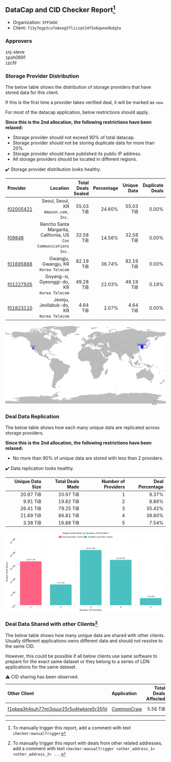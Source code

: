 ## DataCap and CID Checker Report[^1]
 - Organization: `IPFSKDC`
 - Client: `f13y7egp3cu7o6eog5fliizqt24f5o6qwnedbdq5a`
### Approvers
`1`nj-steve<br/>`1`psh0691<br/>`1`zcfil

### Storage Provider Distribution
The below table shows the distribution of storage providers that have stored data for this client.

If this is the first time a provider takes verified deal, it will be marked as `new`.

For most of the datacap application, below restrictions should apply.

**Since this is the 2nd allocation, the following restrictions have been relaxed:**
 - Storage provider should not exceed 90% of total datacap.
 - Storage provider should not be storing duplicate data for more than 20%.
 - Storage provider should have published its public IP address.
 - All storage providers should be located in different regions.

✔️ Storage provider distribution looks healthy.

| Provider                                              |                                                             Location | Total Deals Sealed | Percentage | Unique Data | Duplicate Deals |
| :---------------------------------------------------- | -------------------------------------------------------------------: | -----------------: | ---------: | ----------: | --------------: |
| [f02005421](https://filfox.info/en/address/f02005421) |                              Seoul, Seoul, KR<br/>`Amazon.com, Inc.` |          55.03 TiB |     24.60% |   55.03 TiB |           0.00% |
| [f09848](https://filfox.info/en/address/f09848)       | Rancho Santa Margarita, California, US<br/>`Cox Communications Inc.` |          32.58 TiB |     14.56% |   32.58 TiB |           0.00% |
| [f01695888](https://filfox.info/en/address/f01695888) |                             Gwangju, Gwangju, KR<br/>`Korea Telecom` |          82.19 TiB |     36.74% |   82.19 TiB |           0.00% |
| [f01227505](https://filfox.info/en/address/f01227505) |                       Goyang-si, Gyeonggi-do, KR<br/>`Korea Telecom` |          49.28 TiB |     22.03% |   49.19 TiB |           0.19% |
| [f01823110](https://filfox.info/en/address/f01823110) |                         Jeonju, Jeollabuk-do, KR<br/>`Korea Telecom` |           4.64 TiB |      2.07% |    4.64 TiB |           0.00% |

<img src="https://raw.githubusercontent.com/data-preservation-programs/filplus-checker-assets/main/filecoin-project/filecoin-plus-large-datasets/issues/2060/1694996533953.png"/>

### Deal Data Replication
The below table shows how each many unique data are replicated across storage providers.


**Since this is the 2nd allocation, the following restrictions have been relaxed:**
- No more than 90% of unique data are stored with less than 2 providers.

✔️ Data replication looks healthy.

| Unique Data Size | Total Deals Made | Number of Providers | Deal Percentage |
| ---------------: | ---------------: | ------------------: | --------------: |
|        20.97 TiB |        20.97 TiB |                   1 |           9.37% |
|         9.91 TiB |        19.82 TiB |                   2 |           8.86% |
|        26.41 TiB |        79.25 TiB |                   3 |          35.42% |
|        21.69 TiB |        86.81 TiB |                   4 |          38.80% |
|         3.38 TiB |        16.88 TiB |                   5 |           7.54% |

<img src="https://raw.githubusercontent.com/data-preservation-programs/filplus-checker-assets/main/filecoin-project/filecoin-plus-large-datasets/issues/2060/1694996534604.png"/>

### Deal Data Shared with other Clients[^3]
The below table shows how many unique data are shared with other clients.
Usually different applications owns different data and should not resolve to the same CID.

However, this could be possible if all below clients use same software to prepare for the exact same dataset or they belong to a series of LDN applications for the same dataset.

⚠️ CID sharing has been observed.

| Other Client                                                                                                          | Application                                                                                | Total Deals Affected | Unique CIDs | Approvers                       |
| :-------------------------------------------------------------------------------------------------------------------- | :----------------------------------------------------------------------------------------- | -------------------: | ----------: | :------------------------------ |
| [f1pkpa3h4suh77mi3guur25r5u4twkere5r35fjii](https://filfox.info/en/address/f1pkpa3h4suh77mi3guur25r5u4twkere5r35fjii) | [CommonCraw](https://github.com/filecoin-project/filecoin-plus-large-datasets/issues/1991) |             5.56 TiB |         167 | `1`GaryGJG<br/>`1`laurarenpanda |

[^1]: To manually trigger this report, add a comment with text `checker:manualTrigger`

[^2]: Deals from those addresses are combined into this report as they are specified with `checker:manualTrigger`

[^3]: To manually trigger this report with deals from other related addresses, add a comment with text `checker:manualTrigger <other_address_1> <other_address_2> ...`
